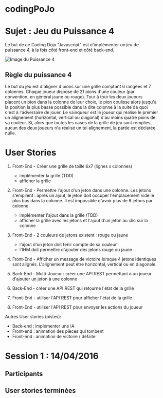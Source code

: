 # codingPoJo

# Sujet : Jeu du Puissance 4

Le but de ce Coding Dojo "Javascript" est d'implémenter un jeu de puissance 4, à la fois côté front-end et côté back-end.

![Image du Puissance 4](https://fr.wikipedia.org/wiki/Puissance_4#/media/File:Puissance4_01.svg)

## Règle du puissance 4

Le but du jeu est d'aligner 4 pions sur une grille comptant 6 rangées et 7 colonnes.
Chaque joueur dispose de 21 pions d'une couleur (par convention, en général jaune ou rouge).
Tour à tour les deux joueurs placent un pion dans la colonne de leur choix, le pion coulisse alors jusqu'à la position la plus basse possible dans la dite colonne à la suite de quoi c'est à l'adversaire de jouer. Le vainqueur est le joueur qui réalise le premier un alignement (horizontal, vertical ou diagonal) d'au moins quatre pions de sa couleur.
Si, alors que toutes les cases de la grille de jeu sont remplies, aucun des deux joueurs n'a réalisé un tel alignement, la partie est déclarée nulle.


# User Stories

1. Front-End - Créer une grille de taille 6x7 (lignes x colonnes)
    * implémenter la grille (TDD)
    * afficher la grille

2. Front-End - Permettre l'ajout d'un jeton dans une colonne. Les jetons s'empilent : après un ajout, le jeton doit occuper l'emplacement vide le plus bas dans la colonne. Il est impossible d'avoir plus de 6 jetons par colonne.
    * implémenter l'ajout dans la grille (TDD)
    * afficher la grille avec les jetons et l'ajout d'un jeton au clic sur la colonne

3. Front-End - 2 couleurs de jetons existent : rouge ou jaune
    * l'ajout d'un jeton doit tenir compte de sa couleur
    * l'IHM doit permettre d'ajouter des jetons rouge ou jaune

4. Front-End - Afficher un message de victoire lorsque 4 jetons identiques sont alignés. L'alignement peut être horizontal, vertical ou en diagonale.

5. Back-End - Multi-Joueur : créer une API REST permettant à un joueur d'ajouter un jeton à une colonne

6. Back-End - créer une API REST qui retourne l'état de la grille

7. Front-End - utiliser l'API REST pour afficher l'état de la grille

8. Front-End - utiliser l'API REST pour envoyer les actions du joueur



Autres User stories (pistes):
* Back-end : implémenter une IA
* Front-end : animation des pièces qui tombent
* Front-end : animation de victoire / défaite


# Session 1 : 14/04/2016

## Participants

## User stories terminées
